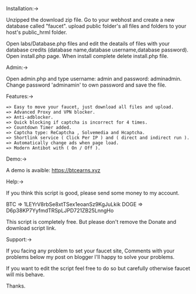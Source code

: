 Installation:->


Unzipped the download zip file.
Go to your webhost and create a new database called "faucet".
upload public folder's all files and folders to your host's public_hrml folder.

Open labs/Database.php files and edit the deatails of files with your database credits (database name,database username,database password).
Open install.php page. When install complete delete install.php file.

Admin:->

Open admin.php and type username: admin and password: adminadmin. Change password 'adminamin' to own password and save the file.

Features:->

    => Easy to move your faucet, just download all files and upload.
    => Advanced Proxy and VPN blocker.
    => Anti-adblocker.
    => Quick blocking if captcha is incorrect for 4 times.
    => Countdown Timer added.
    => Captcha type: ReCaptcha , Solvemedia and Hcaptcha.
    => Shortlink service ( Click Per IP ) and ( direct and indirect run ).
    => Automatically change ads when page load.
    => Modern Antibot with ( On / Off ).


Demo:->

A demo is avaible: https://btcearns.xyz

Help:->


If you think this script is good, please send some money to my account.

BTC => 1LEYrV8rbSe8xtTSex1eoanSz9KgJuLkik
DOGE => D6p38KP7YyfmdTRSpLJPD721ZB25LnngHo

This script is completely free.
But please don't remove the Donate and download script link.


Support:->


If you facing any problem to set your faucet site, Comments with your problems below my post on blogger I'll happy to solve your problems.

If you want to edit the script feel free to do so but carefully otherwise faucet will mis behave.

Thanks.
